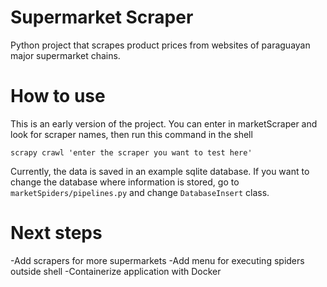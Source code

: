 # Supermarket Scraper

Python project that scrapes product prices from websites of paraguayan major supermarket chains.

# How to use

This is an early version of the project. You can enter in marketScraper and look for scraper names, then run this command in the shell

```scrapy crawl 'enter the scraper you want to test here'```

Currently, the data is saved in an example sqlite database. If you want to change the database where information is stored, go to ```marketSpiders/pipelines.py``` and change ```DatabaseInsert``` class.

# Next steps

-Add scrapers for more supermarkets
-Add menu for executing spiders outside shell
-Containerize application with Docker
